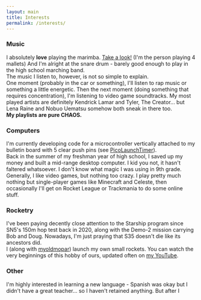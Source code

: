 ```yaml
---
layout: main
title: Interests
permalink: /interests/
---
```


### Music
I absolutely **love** playing the marimba. [Take a look!](https://youtu.be/pwYNXiK0-gs?si=JDWkTTHucB8UFMpx) (I'm the person playing 4 mallets) 
And I'm alright at the snare drum - barely good enough to play in the high school marching band.<br>
The music I listen to, however, is not so simple to explain.<br>
One moment (probably in the car or something), I'll listen to rap music or something a little energetic. 
Then the next moment (doing something that requires concentration), I'm listening to video game soundtracks.
My most played artists are definitely Kendrick Lamar and Tyler, The Creator... 
but Lena Raine and Nobuo Uematsu somehow both sneak in there too.<br>
**My playlists are pure CHAOS.**

### Computers
I'm currently developing code for a microcontroller vertically attached to my bulletin board with 5 clear push pins (see [PicoLaunchTimer](https://github.com/gsl4295/PicoLaunchTimer)).<br>
Back in the summer of my freshman year of high school, I saved up my money and built a mid-range desktop computer. 
I kid you not, it hasn't faltered whatsoever. I don't know what magic I was using in 9th grade.<br>
Generally, I like video games, but nothing too crazy. I play pretty much nothing but single-player games like Minecraft and Celeste,
then occasionally I'll get on Rocket League or Trackmania to do some online stuff.

### Rocketry
I've been paying decently close attention to the Starship program since SN5's 150m hop test back in 2020, along with the Demo-2 mission carrying Bob and Doug.
Nowadays, I'm just praying that S35 doesn't die like its ancestors did.<br>
I (along with [myoldmopar](https://github.com/myoldmopar)) launch my own small rockets.
You can watch the very beginnings of this hobby of ours, updated often on [my YouTube](https://youtube.com/@gibson-lee).

### Other
I'm highly interested in learning a new language - Spanish was okay but I didn't have a great teacher... so I haven't retained anything.
But after I 